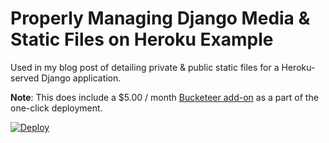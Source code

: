 # Properly Managing Django Media & Static Files on Heroku Example

Used in my blog post of detailing private &amp; public static files for a Heroku-served Django application.

**Note**: This does include a $5.00 / month [Bucketeer add-on](https://elements.heroku.com/addons/bucketeer) as a part of the one-click deployment.

[![Deploy](https://www.herokucdn.com/deploy/button.svg)](https://heroku.com/deploy?template=https://github.com/dstarner/django-heroku-static-file-example)